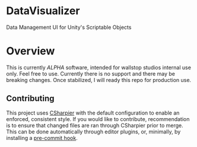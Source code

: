 # DataVisualizer
Data Management UI for Unity's Scriptable Objects

# Overview
This is currently *ALPHA* software, intended for wallstop studios internal use only. Feel free to use. Currently there is no support and there may be breaking changes. Once stabilized, I will ready this repo for production use.

## Contributing

This project uses [CSharpier](https://csharpier.com/) with the default configuration to enable an enforced, consistent style. If you would like to contribute, recommendation is to ensure that changed files are ran through CSharpier prior to merge. This can be done automatically through editor plugins, or, minimally, by installing a [pre-commit hook](https://pre-commit.com/#3-install-the-git-hook-scripts).